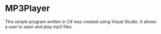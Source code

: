 # MP3Player
This simple program written in C# was created using Visual Studio. It allows a user to open and play mp3 files. 
